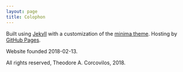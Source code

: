 ```yaml
---
layout: page
title: Colophon
---
```

Built using [Jekyll](http://jekyllrb.com) with a customization of the [minima theme](https://github.com/jekyll/minima).  Hosting by [GitHub Pages](https://pages.github.com/).

Website founded 2018-02-13.

All rights reserved, Theodore A. Corcovilos, 2018.